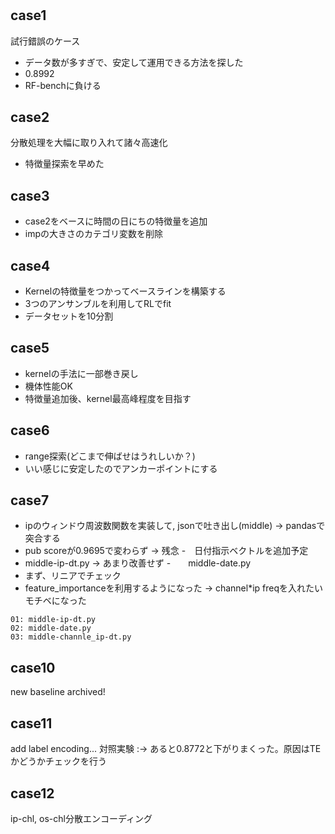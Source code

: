 # 

## case1
試行錯誤のケース  
- データ数が多すぎで、安定して運用できる方法を探した
- 0.8992
- RF-benchに負ける

## case2
分散処理を大幅に取り入れて諸々高速化
- 特徴量探索を早めた

## case3 
- case2をベースに時間の日にちの特徴量を追加
- impの大きさのカテゴリ変数を削除

## case4 
- Kernelの特徴量をつかってベースラインを構築する
- 3つのアンサンブルを利用してRLでfit
- データセットを10分割

## case5 
- kernelの手法に一部巻き戻し
- 機体性能OK
- 特徴量追加後、kernel最高峰程度を目指す　

## case6
- range探索(どこまで伸ばせはうれしいか？)
- いい感じに安定したのでアンカーポイントにする

## case7 
- ipのウィンドウ周波数関数を実装して, jsonで吐き出し(middle) -> pandasで突合する
- pub scoreが0.9695で変わらず -> 残念
-　日付指示ベクトルを追加予定
- middle-ip-dt.py -> あまり改善せず
-　　middle-date.py
- まず、リニアでチェック　
- feature_importanceを利用するようになった -> channel\*ip freqを入れたいモチベになった
```console
01: middle-ip-dt.py
02: middle-date.py
03: middle-channle_ip-dt.py 
```

## case10 
new baseline archived!

## case11
add label encoding...
 対照実験 :-> あると0.8772と下がりまくった。原因はTEかどうかチェックを行う

## case12
ip-chl, os-chl分散エンコーディング

